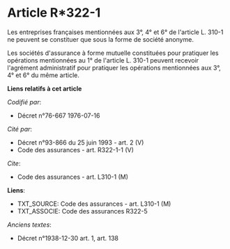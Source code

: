 # Article R*322-1

Les entreprises françaises mentionnées aux 3°, 4° et 6° de l'article L. 310-1 ne peuvent se constituer que sous la forme de
société anonyme.

Les sociétés d'assurance à forme mutuelle constituées pour pratiquer les opérations mentionnées au 1° de l'article L. 310-1
peuvent recevoir l'agrément administratif pour pratiquer les opérations mentionnées aux 3°, 4° et 6° du même article.

**Liens relatifs à cet article**

_Codifié par_:

  - Décret n°76-667 1976-07-16

_Cité par_:

  - Décret n°93-866 du 25 juin 1993 - art. 2 (V)
  - Code des assurances - art. R322-1-1 (V)

_Cite_:

  - Code des assurances - art. L310-1 (M)

**Liens**:

  - TXT_SOURCE: Code des assurances - art. L310-1 (M)
  - TXT_ASSOCIE: Code des assurances R322-5

_Anciens textes_:

  - Décret n°1938-12-30 art. 1, art. 138
